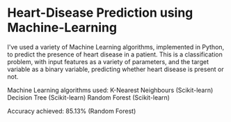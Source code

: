 # Heart-Disease Prediction using Machine-Learning
I've used a variety of Machine Learning algorithms, implemented in Python, to predict the presence of heart disease in a patient. This is a classification problem, with input features as a variety of parameters, and the target variable as a binary variable, predicting whether heart disease is present or not.

Machine Learning algorithms used:
K-Nearest Neighbours (Scikit-learn)
Decision Tree (Scikit-learn)
Random Forest (Scikit-learn)

Accuracy achieved: 85.13% (Random Forest)
